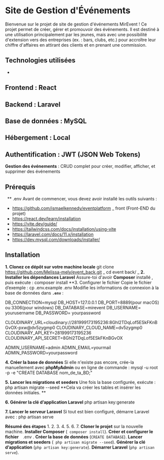 # Site de Gestion d'Événements
Bienvenue sur le projet de site de gestion d'événements MirEvent ! Ce projet permet de créer, gérer
et promouvoir des événements. Il est destiné à une utilisation principalement par les jeunes, mais
avec une possibilité d'extension vers des entreprises (ex. : bars, clubs, etc.) pour accroître leur chiffre
d'affaires en attirant des clients et en prenant une commission.
## Technologies utilisées
-
**Frontend** : React
-
**Backend** : Laravel
-
**Base de données** : MySQL
-
**Hébergement** : Local
-
**Authentification** : JWT (JSON Web Tokens)
-
**Gestion des événements** : CRUD complet pour créer, modifier, afficher, et supprimer des
événements
## Prérequis
`
`**
.env
Avant de commencer, vous devez avoir installé les outils suivants :
- https://github.com/ismaelkennedy/eventplatform
_
front (Front-END du projet)
- https://react.dev/learn/installation
- https://vite.dev/guide/
- https://tailwindcss.com/docs/installation/using-vite
- https://laravel.com/docs/11.x/installation
- https://dev.mysql.com/downloads/installer/
## Installation
**1. Clonez ce dépôt sur votre machine locale**
git clone https://github.com/Melissa-mely/event_back.git
_
cd event
back/
_
**2. Installer les dépendances Laravel**
Assure-toi d'avoir **Composer** installé
, puis exécute :
composer install
**3. Configurer le fichier
Copie le fichier d’exemple :
cp .env.example .env
Modifie les informations de connexion à la base de données dans **`
.env
`** :

DB_CONNECTION=mysql
DB_HOST=127.0.0.1
DB_PORT=8889(pour macOS) ou 3306(pour windows)
DB_DATABASE=mirevent
DB_USERNAME= yourusername
DB_PASSWORD= yourpassword

CLOUDINARY_URL=cloudinary://281999173195236:8Ghl2TDqLof5ESkFKnBGvOX-pxw@dv5zygmp0
CLOUDINARY_CLOUD_NAME=dv5zygmp0
CLOUDINARY_API_KEY=281999173195236
CLOUDINARY_API_SECRET=8Ghl2TDqLof5ESkFKnBGvOX

ADMIN_USERNAME=admin
ADMIN_EMAIL=yourmail
ADMIN_PASSWORD=yourpassword

**4. Créer la base de données**
Si elle n'existe pas encore, crée-la manuellement avec **phpMyAdmin** ou en ligne de commande :
mysql -u root -p -e "CREATE DATABASE nom_de_ta_BD;"

**5. Lancer les migrations et seeders**
Une fois la base configurée, exécute :
php artisan migrate --seed
**Cela va créer les tables et insérer les données initiales.
**

**6. Générer la clé d’application Laravel**
php artisan key:generate

**7. Lancer le serveur Laravel**
Si tout est bien configuré, démarre Laravel avec :
php artisan serve

**Résumé des étapes**
1.
2.
3.
4.
5.
6.
7.
**Cloner le projet** sur la nouvelle machine.
**Installer Composer** (`
composer install`).
**Créer et configurer le fichier
`
`**
.env
.
**Créer la base de données** (`CREATE DATABASE`).
**Lancer migrations et seeders** (`
php artisan migrate --seed`).
**Générer la clé d’application** (`
php artisan key:generate
`).
**Démarrer Laravel** (`
php artisan serve
`).
